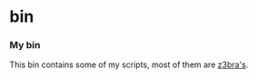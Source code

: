 # bin
### My bin
This bin contains some of my scripts, most of them are
[z3bra's](http://z3bra.org).
